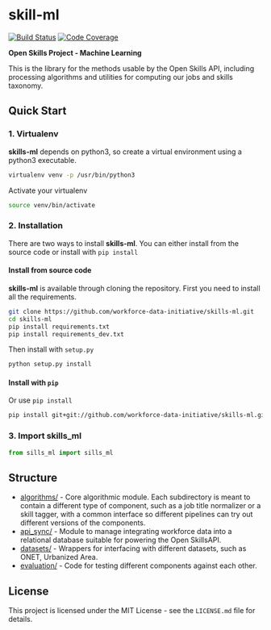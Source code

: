 skill-ml
=========

[![Build Status](https://travis-ci.org/workforce-data-initiative/skills-ml.svg?branch=master)](https://travis-ci.org/workforce-data-initiative/skills-ml)
[![Code Coverage](https://codecov.io/gh/workforce-data-initiative/skills-ml/branch/master/graph/badge.svg)](https://codecov.io/gh/workforce-data-initiative/skills-ml)

**Open Skills Project - Machine Learning**

This is the library for the methods usable by the Open Skills API, including processing algorithms and utilities for computing our jobs and skills taxonomy.



Quick Start
-----------
### 1. Virtualenv
**skills-ml** depends on python3, so create a virtual environment using a python3 executable.

```bash
virtualenv venv -p /usr/bin/python3
``` 
Activate your virtualenv

```bash    
source venv/bin/activate
```

### 2. Installation

There are two ways to install **skills-ml**. You can either install from the source code or install with `pip install`

#### Install from source code

**skills-ml** is available through cloning the repository. First you need to install all the requirements.

```bash
git clone https://github.com/workforce-data-initiative/skills-ml.git
cd skills-ml
pip install requirements.txt
pip install requirements_dev.txt
```

Then install with `setup.py`

```bash  
python setup.py install
```

#### Install with `pip`

Or use `pip install`
    
```bash
pip install git+git://github.com/workforce-data-initiative/skills-ml.git@master
```

### 3. Import skills_ml
```python
from sills_ml import sills_ml
```

Structure
----------
- [algorithms/](https://github.com/workforce-data-initiative/skills-ml/tree/documentation/skills_ml/algorithms) - Core algorithmic module. Each subdirectory is meant to contain a different type of component, such as a job title normalizer or a skill tagger, with a common interface so different pipelines can try out different versions of the components.
- [api_sync/](https://github.com/workforce-data-initiative/skills-ml/tree/documentation/skills_ml/api_sync) - Module to manage integrating workforce data into a relational database suitable for powering the Open SkillsAPI.
- [datasets/](https://github.com/workforce-data-initiative/skills-ml/tree/documentation/skills_ml/datasets) - Wrappers for interfacing with different datasets, such as ONET, Urbanized Area.
- [evaluation/](https://github.com/workforce-data-initiative/skills-ml/tree/documentation/skills_ml/evaluation) - Code for testing different components against each other.

License
-------
This project is licensed under the MIT License - see the `LICENSE.md` file for details.